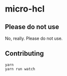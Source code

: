 # micro-hcl

## Please do not use

No, really. Please do not use.

## Contributing

```
yarn
yarn run watch
```
